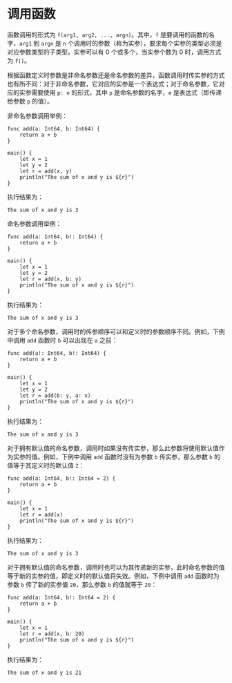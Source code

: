 # 调用函数

函数调用的形式为 `f(arg1, arg2, ..., argn)`。其中，`f` 是要调用的函数的名字，`arg1` 到 `argn` 是 `n` 个调用时的参数（称为实参），要求每个实参的类型必须是对应参数类型的子类型。实参可以有 0 个或多个，当实参个数为 0 时，调用方式为 `f()`。

根据函数定义时参数是非命名参数还是命名参数的差异，函数调用时传实参的方式也有所不同：对于非命名参数，它对应的实参是一个表达式；对于命名参数，它对应的实参需要使用 `p: e` 的形式，其中 `p` 是命名参数的名字，`e` 是表达式（即传递给参数 `p` 的值）。

非命名参数调用举例：

<!-- verify -->

```cangjie
func add(a: Int64, b: Int64) {
    return a + b
}

main() {
    let x = 1
    let y = 2
    let r = add(x, y)
    println("The sum of x and y is ${r}")
}
```

执行结果为：

```text
The sum of x and y is 3
```

命名参数调用举例：

<!-- verify -->

```cangjie
func add(a: Int64, b!: Int64) {
    return a + b
}

main() {
    let x = 1
    let y = 2
    let r = add(x, b: y)
    println("The sum of x and y is ${r}")
}
```

执行结果为：

```text
The sum of x and y is 3
```

对于多个命名参数，调用时的传参顺序可以和定义时的参数顺序不同。例如，下例中调用 `add` 函数时 `b` 可以出现在 `a` 之前：

<!-- verify -->

```cangjie
func add(a!: Int64, b!: Int64) {
    return a + b
}

main() {
    let x = 1
    let y = 2
    let r = add(b: y, a: x)
    println("The sum of x and y is ${r}")
}
```

执行结果为：

```text
The sum of x and y is 3
```

对于拥有默认值的命名参数，调用时如果没有传实参，那么此参数将使用默认值作为实参的值。例如，下例中调用 `add` 函数时没有为参数 `b` 传实参，那么参数 `b` 的值等于其定义时的默认值 `2`：

<!-- verify -->

```cangjie
func add(a: Int64, b!: Int64 = 2) {
    return a + b
}

main() {
    let x = 1
    let r = add(x)
    println("The sum of x and y is ${r}")
}
```

执行结果为：

```text
The sum of x and y is 3
```

对于拥有默认值的命名参数，调用时也可以为其传递新的实参，此时命名参数的值等于新的实参的值，即定义时的默认值将失效。例如，下例中调用 `add` 函数时为参数 `b` 传了新的实参值 `20`，那么参数 `b` 的值就等于 `20`：

<!-- verify -->

```cangjie
func add(a: Int64, b!: Int64 = 2) {
    return a + b
}

main() {
    let x = 1
    let r = add(x, b: 20)
    println("The sum of x and y is ${r}")
}
```

执行结果为：

```text
The sum of x and y is 21
```
